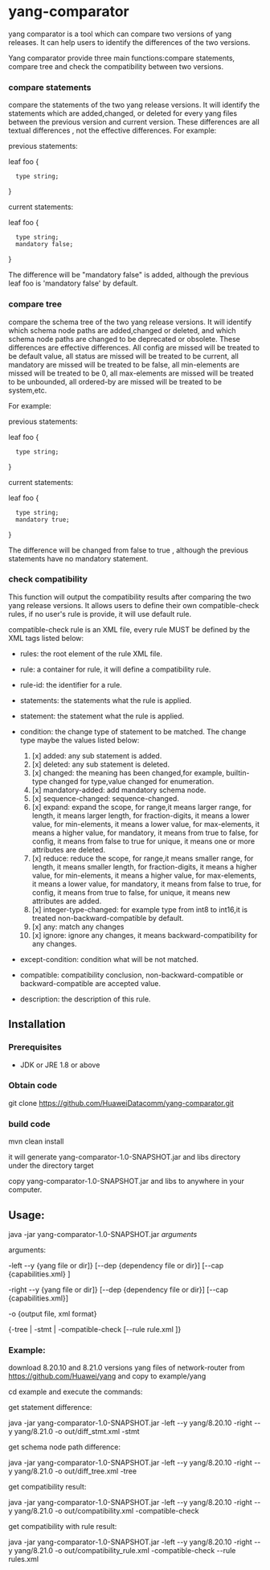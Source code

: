 # yang-comparator
yang comparator is a tool which can compare two versions of yang releases. It can help users to identify the differences of the two versions.

Yang comparator provide three main functions:compare statements, compare tree and check the compatibility between two versions.

### compare statements
compare the statements of the two yang release versions. It will identify the statements which are added,changed, or deleted for every yang files between the previous version and current version.
These differences are all textual differences , not the effective differences. 
For example:

previous statements:
    
leaf foo {
      
      type string;
}
    
   current statements:

leaf foo {

      type string;
      mandatory false;
}
    
The difference will be "mandatory false" is added, although the previous leaf foo is 'mandatory false' by default.

### compare tree
  compare the schema tree of the two yang release versions. It will identify which schema node paths are added,changed or deleted, and which schema node paths are changed to be deprecated or obsolete.
  These differences are effective differences. 
  All config  are missed will be treated to be default value, 
  all status are missed will be treated to be current, 
  all mandatory are missed will be treated to be false,
  all min-elements are missed will be treated to be 0, 
  all max-elements are missed will be treated to be unbounded, 
  all ordered-by are missed will be treated to be system,etc.

  For example:

  previous statements:

  leaf foo {

      type string;

  }

  current statements:

  leaf foo {

      type string;
      mandatory true;

  }

  The difference will be changed from false to true , although the previous statements have no mandatory statement.
### check compatibility
  This function will output the compatibility results after comparing the two yang release versions. 
  It allows users to define their own compatible-check rules, if no user's rule is provide, it will use default rule.
  
  compatible-check rule is an XML file, every rule MUST be defined by the XML tags listed below:

* rules: the root element of the rule XML file.
* rule: a container for rule, it will define a compatibility rule.
* rule-id: the identifier for a rule.
* statements: the statements what the rule is applied.
* statement: the statement what the rule is applied.
* condition: the change type of statement to be matched. The change type maybe the values listed below:
    1. [x] added: any sub statement is added.
    2. [x] deleted: any sub statement is deleted.
    3. [x] changed: the meaning has been changed,for example, builtin-type changed for type,value changed for enumeration.
    4. [x] mandatory-added: add mandatory schema node.
    5. [x] sequence-changed: sequence-changed.
    6. [x] expand: expand the scope, for range,it means larger range, for length, it means larger length, for fraction-digits,
         it means a lower value, for min-elements, it means a lower value, for max-elements, it means a higher value,
         for mandatory, it means from true to false, for config, it means from false to true
         for unique, it means one or more attributes are deleted.
    7. [x] reduce: reduce the scope, for range,it means smaller range, for length, it means smaller length, for fraction-digits,
       it means a higher value, for min-elements, it means a higher value, for max-elements, it means a lower value,
       for mandatory, it means from false to true, for config, it means from true to false,
       for unique, it means new attributes are added.
    8. [x] integer-type-changed: for example type from int8 to int16,it is treated non-backward-compatible by default.
    9. [x] any: match any changes
    10. [x] ignore: ignore any changes, it means backward-compatibility for any changes.
  
* except-condition: condition what will be not matched.
* compatible: compatibility conclusion, non-backward-compatible or backward-compatible are accepted value.
* description: the description of this rule.

## Installation
### Prerequisites
* JDK or JRE 1.8 or above

### Obtain code
git clone https://github.com/HuaweiDatacomm/yang-comparator.git

### build code
mvn clean install

it will generate yang-comparator-1.0-SNAPSHOT.jar and libs directory under the directory target

copy yang-comparator-1.0-SNAPSHOT.jar and libs to anywhere in your computer.

## Usage:
java -jar yang-comparator-1.0-SNAPSHOT.jar _arguments_

arguments:

-left --y {yang file or dir]} [--dep {dependency file or dir}] [--cap {capabilities.xml} ]

-right --y {yang file or dir]} [--dep {dependency file or dir}] [--cap {capabilities.xml}]

-o {output file, xml format} 

{-tree | -stmt | -compatible-check [--rule rule.xml ]}

### Example:
download 8.20.10 and 8.21.0 versions yang files of network-router from https://github.com/Huawei/yang
 and copy to example/yang

cd example and execute the commands:

get statement difference:

java -jar yang-comparator-1.0-SNAPSHOT.jar -left --y yang/8.20.10 -right --y yang/8.21.0 -o out/diff_stmt.xml -stmt

get schema node path difference:

java -jar yang-comparator-1.0-SNAPSHOT.jar -left --y yang/8.20.10 -right --y yang/8.21.0 -o out/diff_tree.xml -tree

get compatibility result:

java -jar yang-comparator-1.0-SNAPSHOT.jar -left --y yang/8.20.10 -right --y yang/8.21.0 -o out/compatibility.xml -compatible-check

get compatibility with rule result:

java -jar yang-comparator-1.0-SNAPSHOT.jar -left --y yang/8.20.10 -right --y yang/8.21.0 -o out/compatibility_rule.xml -compatible-check --rule rules.xml





    